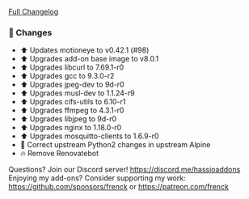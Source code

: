 [Full Changelog][changelog]

### 🔨 Changes

- ⬆ Updates motioneye to v0.42.1 (#98)
- ⬆ Upgrades add-on base image to v8.0.1
- ⬆ Upgrades libcurl to 7.69.1-r0
- ⬆ Upgrades gcc to 9.3.0-r2
- ⬆ Upgrades jpeg-dev to 9d-r0
- ⬆ Upgrades musl-dev to 1.1.24-r9
- ⬆ Upgrades cifs-utils to 6.10-r1
- ⬆ Upgrades ffmpeg to 4.3.1-r0
- ⬆ Upgrades libjpeg to 9d-r0
- ⬆ Upgrades nginx to 1.18.0-r0
- ⬆ Upgrades mosquitto-clients to 1.6.9-r0
- 🔨 Correct upstream Python2 changes in upstream Alpine
- 🔥 Remove Renovatebot

[changelog]: https://github.com/hassio-addons/addon-motioneye/compare/v0.8.1...v0.9.0

Questions? Join our Discord server! https://discord.me/hassioaddons
Enjoying my add-ons? Consider supporting my work:
https://github.com/sponsors/frenck or https://patreon.com/frenck